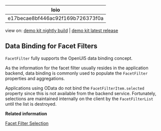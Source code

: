 <!-- loioe17becae8bf446ac92f169b726373f0a -->

| loio |
| -----|
| e17becae8bf446ac92f169b726373f0a |

<div id="loio">

view on: [demo kit nightly build](https://openui5nightly.hana.ondemand.com/#/topic/e17becae8bf446ac92f169b726373f0a) | [demo kit latest release](https://openui5.hana.ondemand.com/#/topic/e17becae8bf446ac92f169b726373f0a)</div>

## Data Binding for Facet Filters

`FacetFilter` fully supports the OpenUI5 data binding concept.

As the information for the facet filter usually resides in the application backend, data binding is commonly used to populate the `FacetFilter` properties and aggregations.

Applications using OData do not bind the `FacetFilterItem.selected` property since this is not available from the backend service. Fortunately, selections are maintained internally on the client by the `FacetFilterList` until the list is destroyed.

**Related information**  


[Facet Filter Selection](Facet_Filter_Selection_ef860fc.md)

